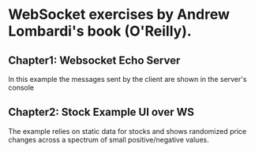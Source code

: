 # WebSocket exercises by Andrew Lombardi's book (O'Reilly).

## Chapter1: Websocket Echo Server
In this example the messages sent by the client are
shown in the server's console

## Chapter2: Stock Example UI over WS
The example relies on static data for stocks and shows 
randomized price changes across a spectrum of small
positive/negative values.
